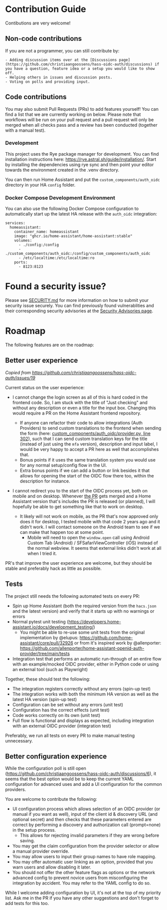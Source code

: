# Contribution Guide
Contibutions are very welcome!

## Non-code contributions
If you are not a programmer, you can still contribute by:

    - Adding discussion items over at the [Discussions page](https://github.com/christiaangoossens/hass-oidc-auth/discussions) if you have a question, feature idea or a setup you would like to show off.
    - Helping others in issues and discussion posts.
    - Voting on polls and providing input.

## Code contributions
You may also submit Pull Requests (PRs) to add features yourself! You can find a list that we are currently working on below. Please note that workflows will be run on your pull request and a pull request will only be merged when all checks pass and a review has been conducted (together with a manual test).

### Development

This project uses the Rye package manager for development. You can find installation instructions here: https://rye.astral.sh/guide/installation/. Start by installing the dependencies using rye sync and then point your editor towards the environment created in the .venv directory.

You can then run Home Assistant and put the `custom_components/auth_oidc` directory in your HA `config` folder.

### Docker Compose Development Environment
You can also use the following Docker Compose configuration to automatically start up the latest HA release with the `auth_oidc` integration:

```
services:
  homeassistant:
    container_name: homeassistant
    image: "ghcr.io/home-assistant/home-assistant:stable"
    volumes:
      - ./config:/config
      - ./custom_components/auth_oidc:/config/custom_components/auth_oidc
      - /etc/localtime:/etc/localtime:ro
    ports:
      - 8123:8123
```

# Found a security issue?
Please see [SECURITY.md](./SECURITY.md) for more information on how to submit your security issue securely. You can find previously found vulnerablities and their corresponding security advisories at the [Security Advisories page](https://github.com/christiaangoossens/hass-oidc-auth/security/advisories).

# Roadmap
The following features are on the roadmap:

## Better user experience
*Copied from https://github.com/christiaangoossens/hass-oidc-auth/issues/19*

Current status on the user experience:

- I cannot change the login screen as all of this is hard coded in the frontend code. So, I am stuck with the title of "Just checking" and without any description or even a title for the input box. Changing this would require a PR on the Home Assistant frontend repository.
  - If anyone can refactor their code to allow integrations (Auth Providers) to send custom translations to the frontend when sending the form (here: [custom_components/auth_oidc/provider.py, line 302](https://github.com/christiaangoossens/hass-oidc-auth/blob/main/custom_components/auth_oidc/provider.py#L302)), such that I can send custom translation keys for the title (instead of just using the `mfa` version), description and input label, I would be very happy to accept a PR here as well that accomplishes that.
  - Bonus points if it uses the same translation system you would use for any normal setup/config flow in the UI.
  - Extra bonus points if we can add a button or link besides it that allows for opening the start of the OIDC flow there too, within the description for instance.

- I cannot redirect you to the start of the OIDC process yet, both on mobile and on desktop. Whenever [the PR](https://github.com/home-assistant/frontend/pull/23204) gets merged and a Home Assistant version that's includes the PR is released (or planned), I will hopefully be able to get something like that to work on desktop.
  - It likely will not work on mobile, as the PR that's now approved only does it for desktop, I tested mobile with that code 2 years ago and it didn't work. I will contact someone on the Android team to see if we can make that happen too at some point.
    - Mobile will need to open the `window.open` call using Android Custom Tab (Android) / SFSafariViewController (iOS) instead of the normal webview. It seems that external links didn't work at all when I tried it.

PR's that improve the user experience are welcome, but they should be stable and preferably hack as little as possible.

## Tests
The project still needs the following automated tests on every PR:

- Spin up Home Assistant (both the required version from the `hacs.json` and the latest version) and verify that it starts up with no warnings or errors
- Normal pytest unit testing (https://developers.home-assistant.io/docs/development_testing/)
  - You might be able to re-use some unit tests from the original implementation by @elupus: https://github.com/home-assistant/core/pull/32926 or from it's inspired work by @allenporter: https://github.com/allenporter/home-assistant-openid-auth-provider/tree/main/tests
- Integration test that performs an automatic run-through of an entire flow with an example/mocked OIDC provider, either in Python code or using an external tool (such as Playwright)

Together, these should test the following:
- The integration registers correctly without any errors (spin-up test)
- The integration works with both the minimum HA version as well as the latest HA version (spin-up test)
- Configuration can be set without any errors (unit test)
- Configuration has the correct effects (unit test)
- Code works correctly on its own (unit test)
- Full flow is functional and displays as expected, including integration with an external OIDC provider (integration test)

Preferably, we run all tests on every PR to make manual testing unnecessary.

## Better configuration experience
While the configuration poll is still open (https://github.com/christiaangoossens/hass-oidc-auth/discussions/6), it seems that the best option would be to keep the current YAML configuration for advanced uses and add a UI configuration for the common providers.

You are welcome to contribute the following:

- UI configuration process which allows selection of an OIDC provider (or manual if you want as well), input of the client id & discovery URL (and optional secret) and then checks that these parameters entered are correct by performing a discovery and authorization call (prompt=none) in the setup process.
  - This allows for rejecting invalid parameters if they are wrong before saving.
- You may get the claim configuration from the provider selector or allow a manual provider override.
- You may allow users to input their group names to have role mapping.
- You may offer automatic user linking as an option, provided that you warn users and allow disabling it later.
- You should not offer the other feature flags as options or the network advanced config to prevent novice users from misconfiguring the integration by accident. You may refer to the YAML config to do so.

While I welcome adding configuration by UI, it's not at the top of my priority list. Ask me in the PR if you have any other suggestions and don't forget to add tests for this too.